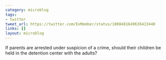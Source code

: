 ```yaml
---
category: microblog
tags:
- twitter
tweet_url: https://twitter.com/ExMember/status/1008481649636413440
links: []
layout: microblog
---
```

If parents are arrested under suspicion of a crime, should their children be held in the detention center with the adults?
